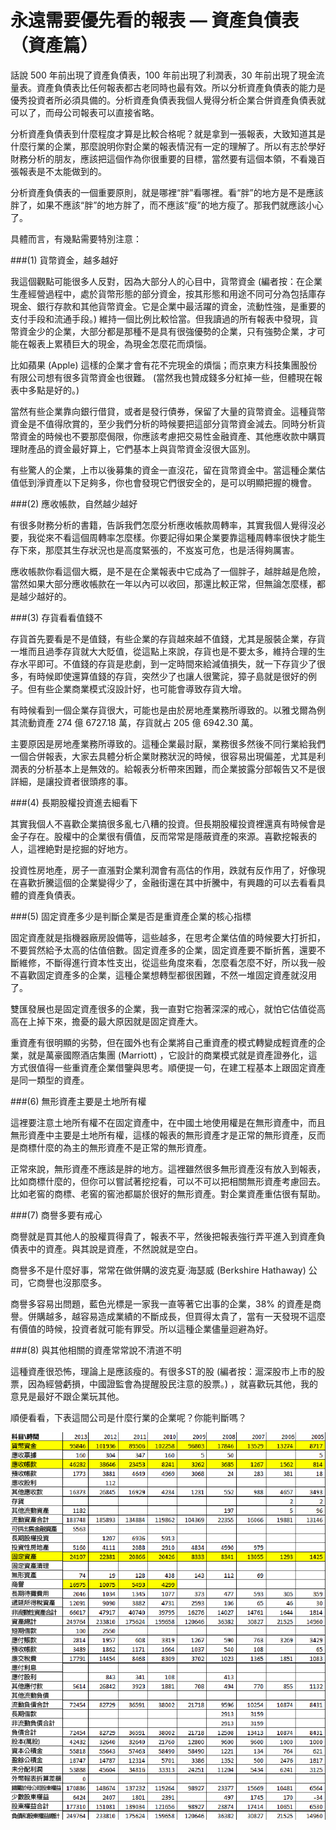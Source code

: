 # 永遠需要優先看的報表 — 資產負債表（資產篇）


話說 500 年前出現了資產負債表，100 年前出現了利潤表，30 年前出現了現金流量表。資產負債表比任何報表都古老同時也最有效。所以分析資產負債表的能力是優秀投資者所必須具備的。分析資產負債表我個人覺得分析企業合併資產負債表就可以了，而母公司報表可以直接省略。

分析資產負債表到什麼程度才算是比較合格呢？就是拿到一張報表，大致知道其是什麼行業的企業，那麼說明你對企業的報表情況有一定的理解了。所以有志於學好財務分析的朋友，應該把這個作為你很重要的目標，當然要有這個本領，不看幾百張報表是不太能做到的。

分析資產負債表的一個重要原則，就是哪裡“胖”看哪裡。看“胖”的地方是不是應該胖了，如果不應該“胖”的地方胖了，而不應該“瘦”的地方瘦了。那我們就應該小心了。

具體而言，有幾點需要特別注意：

###(1) 貨幣資金，越多越好

我這個觀點可能很多人反對，因為大部分人的心目中，貨幣資金 (編者按：在企業生產經營過程中，處於貨幣形態的部分資金，按其形態和用途不同可分為包括庫存現金、銀行存款和其他貨幣資金。它是企業中最活躍的資金，流動性強，是重要的支付手段和流通手段。) 維持一個比例比較恰當。但我讀過的所有報表中發現，貨幣資金少的企業，大部分都是那種不是具有很強優勢的企業，只有強勢企業，才可能在報表上累積巨大的現金，為現金怎麼花而煩惱。

比如蘋果 (Apple) 這樣的企業才會有花不完現金的煩惱；而京東方科技集團股份有限公司想有很多貨幣資金也很難。  (當然我也贊成錢多分紅掉一些，但體現在報表中多點是好的。)

當然有些企業靠向銀行借貸，或者是發行債券，保留了大量的貨幣資金。這種貨幣資金是不值得欣賞的，至少我們分析的時候要把這部分貨幣資金減去。同時分析貨幣資金的時候也不要那麼侷限，你應該考慮把交易性金融資產、其他應收款中購買理財產品的資金最好算上，它們基本上與貨幣資金沒很大區別。

有些驚人的企業，上市以後募集的資金一直沒花，留在貨幣資金中。當這種企業估值低到淨資產以下足夠多，你也會發現它們很安全的，是可以明顯把握的機會。

###(2) 應收帳款，自然越少越好

有很多財務分析的書籍，告訴我們怎麼分析應收帳款周轉率，其實我個人覺得沒必要，我從來不看這個周轉率怎麼樣。你要記得如果企業要靠這種周轉率很快才能生存下來，那麼其生存狀況也是高度緊張的，不岌岌可危，也是活得夠厲害。

應收帳款你看這個大概，是不是在企業報表中它成為了一個胖子，越胖越是危險，當然如果大部分應收帳款在一年以內可以收回，那還比較正常，但無論怎麼樣，都是越少越好的。

###(3) 存貨看看值錢不

存貨首先要看是不是值錢，有些企業的存貨越來越不值錢，尤其是服裝企業，存貨一堆而且過季存貨就大大貶值，從這點上來說，存貨也是不要太多，維持合理的生存水平即可。不值錢的存貨是悲劇，到一定時間來給減值損失，就一下存貨少了很多，有時候即使還算值錢的存貨，突然少了也讓人很驚詫，獐子島就是很好的例子。但有些企業商業模式沒設計好，也可能會導致存貨大增。

有時候看到一個企業存貨很大，可能也是由於房地產業務所導致的。以雅戈爾為例其流動資產 274 億 6727.18 萬，存貨就占 205 億 6942.30 萬。

主要原因是房地產業務所導致的。這種企業最討厭，業務很多然後不同行業給我們一個合併報表，大家去具體分析企業財務狀況的時候，很容易出現偏差，尤其是利潤表的分析基本上是無效的。給報表分析帶來困難，而企業披露分部報告又不是很詳細，是讓投資者很頭疼的事。

 ###(4) 長期股權投資進去細看下

其實我個人不喜歡企業搞很多亂七八糟的投資。但長期股權投資裡還真有時候會是金子存在。股權中的企業很有價值，反而常常是隱蔽資產的來源。喜歡挖報表的人，這裡絶對是挖掘的好地方。

投資性房地產，房子一直漲對企業利潤會有高估的作用，跌就有反作用了，好像現在喜歡折騰這個的企業變得少了，金融街還在其中折騰中，有興趣的可以去看看具體的資產負債表。

###(5) 固定資產多少是判斷企業是否是重資產企業的核心指標

固定資產就是指機器廠房設備等，這些越多，在思考企業估值的時候要大打折扣，不要貿然給予太高的估值倍數。固定資產多的企業，固定資產要不斷折舊，還要不斷維修，不斷得進行資本性支出，從這些角度來看，怎麼看怎麼不好，所以我一般不喜歡固定資產多的企業，這種企業想轉型都很困難，不然一堆固定資產就沒用了。

雙匯發展也是固定資產很多的企業，我一直對它抱著深深的戒心，就怕它估值從高高在上掉下來，擔憂的最大原因就是固定資產大。

重資產有很明顯的劣勢，但在國外也有企業將自己重資產的模式轉變成輕資產的企業，就是萬豪國際酒店集團 (Marriott) ，它設計的商業模式就是資產證券化，這方式很值得一些重資產企業借鑒與思考。順便提一句，在建工程基本上跟固定資產是同一類型的資產。

###(6) 無形資產主要是土地所有權

這裡要注意土地所有權不在固定資產中，在中國土地使用權是在無形資產中，而且無形資產中主要是土地所有權，這樣的報表的無形資產才是正常的無形資產，反而是商標什麼的為主的無形資產不是正常的無形資產。

正常來說，無形資產不應該是胖的地方。這裡雖然很多無形資產沒有放入到報表，比如商標什麼的，但你可以嘗試著挖挖看，可以不可以把相關無形資產考慮回去。比如老窖的商標、老窖的窖池都屬於很好的無形資產。對企業資產重估很有幫助。

###(7) 商譽多要有戒心

商譽就是買其他人的股權買得貴了，報表不平，然後把報表強行弄平進入到資產負債表中的資產。與其說是資產，不然說就是空白。

商譽多不是什麼好事，常常在做併購的波克夏·海瑟威 (Berkshire Hathaway) 公司，它商譽也沒那麼多。

商譽多容易出問題，藍色光標是一家我一直等著它出事的企業，38% 的資產是商譽。併購越多，越容易造成業績的不斷成長，但買得太貴了，當有一天發現不這麼有價值的時候，投資者就可能有罪受。所以這種企業儘量迴避為好。

###(8) 與其他相關的資產常常說不清道不明

這種資產很恐怖，理論上是應該瘦的。有很多ST的股 (編者按：滬深股市上市的股票，因為經營虧損，中國證監會為提醒股民注意的股票。) ，就喜歡玩其他，我的意見是最好不跟企業玩其他。

順便看看，下表這間公司是什麼行業的企業呢？你能判斷嗎？



![](images/04.png)